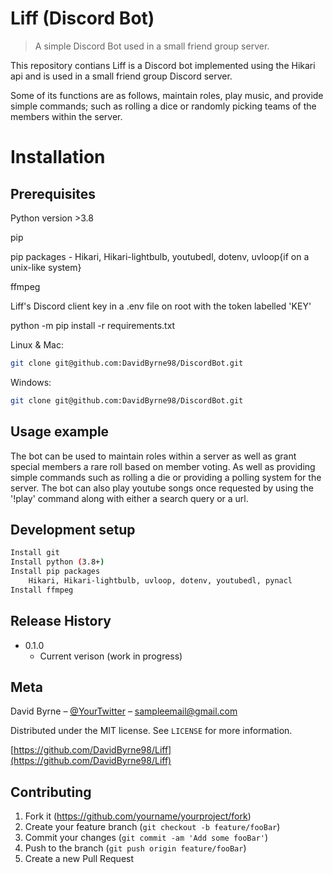 # Liff (Discord Bot)
> A simple Discord Bot used in a small friend group server.

This repository contians Liff is a Discord bot implemented using the Hikari api and is used in a small friend group Discord server.

Some of its functions are as follows, maintain roles, play music, and provide simple commands; such as rolling a dice or randomly picking teams of the members within the server.

# Installation
## Prerequisites

Python version >3.8

pip

pip packages - Hikari, Hikari-lightbulb, youtubedl, dotenv, uvloop{if on a unix-like system}

ffmpeg

Liff's Discord client key in a .env file on root with the token labelled 'KEY'


python -m pip install -r requirements.txt

Linux & Mac:

```sh
git clone git@github.com:DavidByrne98/DiscordBot.git
```

Windows:

```sh
git clone git@github.com:DavidByrne98/DiscordBot.git
```

## Usage example

The bot can be used to maintain roles within a server as well as grant special members a rare roll based on member voting. As well as providing simple commands such as rolling a die or providing a polling system for the server.
The bot can also play youtube songs once requested by using the '!play' command along with either a search query or a url.

## Development setup

```sh
Install git
Install python (3.8+)
Install pip packages
    Hikari, Hikari-lightbulb, uvloop, dotenv, youtubedl, pynacl
Install ffmpeg
```

## Release History

* 0.1.0
    * Current verison (work in progress)

## Meta

David Byrne – [@YourTwitter](https://twitter.com/) – sampleemail@gmail.com

Distributed under the MIT license. See ``LICENSE`` for more information.

[https://github.com/DavidByrne98/Liff](https://github.com/DavidByrne98/Liff)

## Contributing

1. Fork it (<https://github.com/yourname/yourproject/fork>)
2. Create your feature branch (`git checkout -b feature/fooBar`)
3. Commit your changes (`git commit -am 'Add some fooBar'`)
4. Push to the branch (`git push origin feature/fooBar`)
5. Create a new Pull Request
